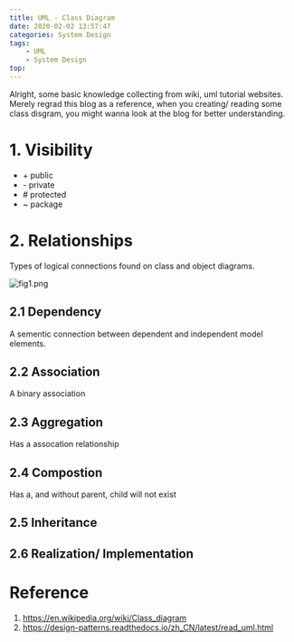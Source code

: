 ```yaml
---
title: UML - Class Diagram
date: 2020-02-02 13:57:47
categories: System Design
tags:
    - UML
    - System Design
top:
---
```

Alright, some basic knowledge collecting from wiki, uml tutorial websites. Merely regrad this blog as a reference, when you creating/ reading some class disgram, you might wanna look at the blog for better understanding. 

# 1. Visibility 

+ \+ public 
+ \- private 
+ \# protected 
+ \~ package 


# 2. Relationships 

Types of logical connections found on class and object diagrams. 

![fig1.png](https://i.loli.net/2020/02/03/EHNIMsw3hv142yd.png)

## 2.1 Dependency 

A sementic connection between dependent and independent model elements. 

## 2.2 Association 

A binary association 

## 2.3 Aggregation 

Has a assocation relationship 

## 2.4 Compostion 

Has a, and without parent, child will not exist 

## 2.5 Inheritance 

## 2.6 Realization/ Implementation 


# Reference 

1. https://en.wikipedia.org/wiki/Class_diagram
2. https://design-patterns.readthedocs.io/zh_CN/latest/read_uml.html

